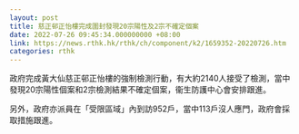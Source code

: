 ```yaml
---
layout: post
title: 慈正邨正怡樓完成圍封發現20宗陽性及2宗不確定個案
date: 2022-07-26 09:45:34.000000000 +08:00
link: https://news.rthk.hk/rthk/ch/component/k2/1659352-20220726.htm
categories: rthk
---
```


政府完成黃大仙慈正邨正怡樓的強制檢測行動，有大約2140人接受了檢測，當中發現20宗陽性個案和2宗檢測結果不確定個案，衞生防護中心會安排跟進。

另外，政府亦派員在「受限區域」內到訪952戶，當中113戶沒人應門，政府會採取措施跟進。
